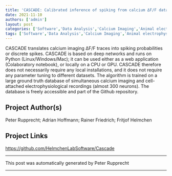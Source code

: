 ```yaml
---
title: 'CASCADE: Calibrated inference of spiking from calcium ΔF/F data using deep networks'
date: 2021-11-10
authors: ['admin']
layout: post
categories: ['Software','Data Analysis','Calcium Imaging','Animal electrophysiology']
tags: ['Software','Data Analysis','Calcium Imaging','Animal electrophysiology']
---
```

CASCADE translates calcium imaging ΔF/F traces into spiking probabilities or discrete spikes. CASCADE is based on deep networks and runs on Python (Linux/Windows/Mac); it can be used either as a web application (Colaboratory notebook), or locally on a CPU or GPU. CASCADE therefore does not necessarily require any local installations, and it does not require any parameter tuning to different datasets. The algorithm is trained on a large ground truth database of simultaneous calcium imaging and cell-attached electrophysiological recordings (almost 300 neurons). The database is freely accessible and part of the Github repository.
## Project Author(s)
Peter Rupprecht; Adrian Hoffmann; Rainer Friedrich; Fritjof Helmchen
## Project Links
https://github.com/HelmchenLabSoftware/Cascade
***
This post was automatically generated by
Peter Rupprecht
***
